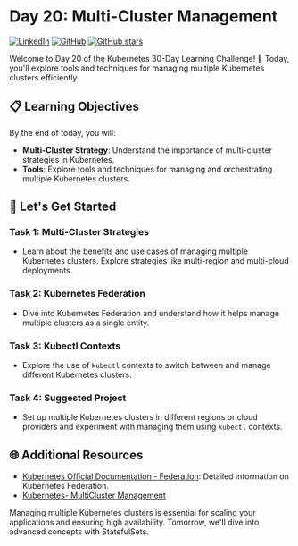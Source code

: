 # Day 20: Multi-Cluster Management
[![LinkedIn](https://img.shields.io/badge/Connect%20with%20me%20on-LinkedIn-blue.svg)](https://www.linkedin.com/in/aman-devops/)
[![GitHub](https://img.shields.io/github/stars/AmanPathak-DevOps.svg?style=social)](https://github.com/AmanPathak-DevOps)
[![GitHub stars](https://img.shields.io/github/stars/AmanPathak-DevOps/30DaysOfKubernetes)](https://github.com/AmanPathak-DevOps/30DaysOfKubernetes/stargazers)

Welcome to Day 20 of the Kubernetes 30-Day Learning Challenge! 🚀 Today, you'll explore tools and techniques for managing multiple Kubernetes clusters efficiently.

## 📋 Learning Objectives

By the end of today, you will:
- **Multi-Cluster Strategy**: Understand the importance of multi-cluster strategies in Kubernetes.
- **Tools**: Explore tools and techniques for managing and orchestrating multiple Kubernetes clusters.

## 🚀 Let's Get Started

### Task 1: Multi-Cluster Strategies
- Learn about the benefits and use cases of managing multiple Kubernetes clusters. Explore strategies like multi-region and multi-cloud deployments.

### Task 2: Kubernetes Federation
- Dive into Kubernetes Federation and understand how it helps manage multiple clusters as a single entity.

### Task 3: Kubectl Contexts
- Explore the use of `kubectl` contexts to switch between and manage different Kubernetes clusters.

### Task 4: Suggested Project
- Set up multiple Kubernetes clusters in different regions or cloud providers and experiment with managing them using `kubectl` contexts.

## 🌐 Additional Resources

- [Kubernetes Official Documentation - Federation](https://kubernetes.io/docs/concepts/cluster-administration/federation/): Detailed information on Kubernetes Federation.
- [Kubernetes- MultiCluster Management](https://youtu.be/pohOtvPu_3c?si=d5AqQAsGib3wzSQB)

Managing multiple Kubernetes clusters is essential for scaling your applications and ensuring high availability. Tomorrow, we'll dive into advanced concepts with StatefulSets.